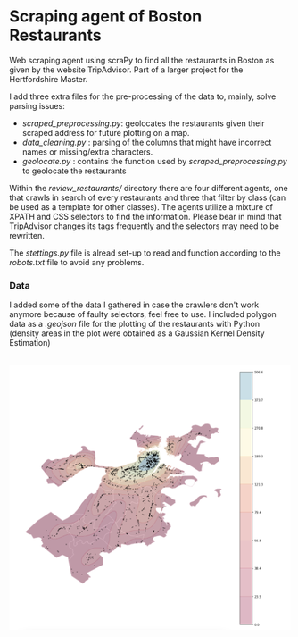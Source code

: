 # Scraping agent of Boston Restaurants 

Web scraping agent using scraPy to find all the restaurants in Boston as given by the website TripAdvisor. Part of a larger project for the Hertfordshire Master. 

I add three extra files for the pre-processing of the data to, mainly, solve parsing issues:
- *scraped_preprocessing.py*: geolocates the restaurants given their scraped address for future plotting on a map.
- *data_cleaning.py* : parsing of the columns that might have incorrect names or missing/extra characters. 
- *geolocate.py* : contains the function used by *scraped_preprocessing.py* to geolocate the restaurants

Within the *review_restaurants/* directory there are four different agents, one that crawls in search of every restaurants and three that filter by class (can be used as a template for other classes). The agents utilize a mixture of XPATH and CSS selectors to find the information. Please bear in mind that TripAdvisor changes its tags frequently and the selectors may need to be rewritten. 

The *stettings.py* file is alread set-up to read and function according to the *robots.txt* file to avoid any problems.

### Data

I added some of the data I gathered in case the crawlers don't work anymore because of faulty selectors, feel free to use. I included polygon data as a *.geojson* file for the plotting of the restaurants with Python (density areas in the plot were obtained as a Gaussian Kernel Density Estimation)

<br>
<img src="https://github.com/pablonavarrob/scraping-Boston-restaurants/blob/main/geo_kde_plot.png" >
